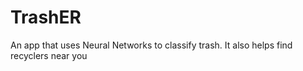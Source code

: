 # TrashER
An app that uses Neural Networks to classify trash. It also helps find recyclers near you
